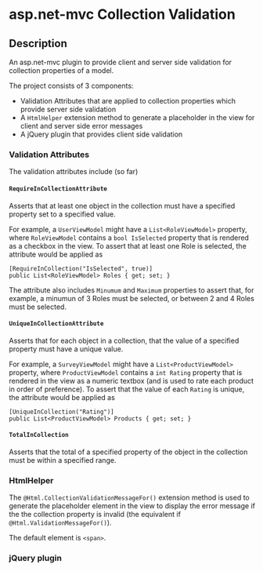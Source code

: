 # asp.net-mvc Collection Validation
## Description
An asp.net-mvc plugin to provide client and server side validation for collection properties of a model.

The project consists of 3 components:
- Validation Attributes that are applied to collection properties which provide server side validation
- A `HtmlHelper` extension method to generate a placeholder in the view for client and server side error messages
- A jQuery plugin that provides client side validation

### Validation Attributes
The validation attributes include (so far)
#### `RequireInCollectionAttribute`
Asserts that at least one object in the collection must have a specified property set to a specified value.

For example, a `UserViewModel` might have a `List<RoleViewModel>` property, where `RoleViewModel` contains a `bool IsSelected` property that is rendered as a checkbox in the view. To assert that at least one Role is selected, the attribute would be applied as

    [RequireInCollection("IsSelected", true)]
    public List<RoleViewModel> Roles { get; set; }

The attribute also includes `Minumum` and `Maximum` properties to assert that, for example, a minumun of 3 Roles must be selected, or  between 2 and 4 Roles must be selected.

#### `UniqueInCollectionAttribute`

Asserts that for each object in a collection, that the value of a specified property must have a unique value.

For example, a `SurveyViewModel` might have a `List<ProductViewModel>` property, where `ProductViewModel` contains a `int Rating` property that is rendered in the view as a numeric textbox (and is used to rate each product in order of preference). To assert that the value of each `Rating` is unique, the attribute would be applied as

    [UniqueInCollection("Rating")]
    public List<ProductViewModel> Products { get; set; }

#### `TotalInCollection`

Asserts that the total of a specified property of the object in the collection must be within a specified range.

### HtmlHelper

The `@Html.CollectionValidationMessageFor()` extension method is used to generate the placeholder element in the view to display the error message if the the collection property is invalid (the equivalent if `@Html.ValidationMessageFor()`).

The default element is `<span>`.

### jQuery plugin



